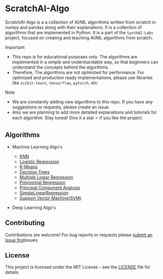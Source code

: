 # ScratchAI-Algo

ScratchAI-Algo is a a collection of AI/ML algorithms written from scratch in numpy and pandas along with their explanations. It is a collection of algorithms that are implemented in Python. It is a part of the `SynthAI-Labs` project, focused on creating and teaching AI/ML algorithms from scratch.

> [!IMPORTANT]
>
> - This repo is for educational purposes only. The algorithms are implemented in a simple and understandable way, so that beginners can understand the concepts behind the algorithms.
> - Therefore, The algorithms are not optimized for performance. For optimized and production ready implementations, please use libraries like `scikit-learn`, `tensorflow`, `pytorch`, etc.

> [!NOTE]
>
> - We are constantly adding new algorithms to this repo. If you have any suggestions or requests, please create an issue.
> - Also we are planning to add more detailed explanations and tutorials for each algorithm. Stay tuned! Give it a star :star: if you like the project.

## Algorithms

- Machine Learning Algo's

  - [KNN](https://github.com/Himasnhu-AT/ScratchML-Algo/tree/main/ML-Algo/KNN)
  - [Logistic Regression](https://github.com/Himasnhu-AT/ScratchML-Algo/tree/main/ML-Algo/LogisticRegression)
  - [K-Means](https://github.com/Himasnhu-AT/ScratchML-Algo/tree/main/ML-Algo/K-Means)
  - [Decision Trees](https://github.com/Himasnhu-AT/ScratchML-Algo/tree/main/ML-Algo/Decision_Trees)
  - [Multiple Linear Regression](https://github.com/Himasnhu-AT/ScratchML-Algo/tree/main/ML-Algo/Decision_Trees)
  - [Polynomial Regression](https://github.com/Himasnhu-AT/ScratchML-Algo/tree/main/ML-Algo/Polynomial_Regression)
  - [Principal Component Analysis](https://github.com/Himasnhu-AT/ScratchML-Algo/tree/main/ML-Algo/Principal_Component_Analysis)
  - [SimpleLinearRegression](https://github.com/Himasnhu-AT/ScratchML-Algo/tree/main/ML-Algo/SimpleLinearRegression)
  - [Support Vector Machine(SVM)](https://github.com/Himasnhu-AT/ScratchML-Algo/tree/main/ML-Algo/svm_algorithm)

- Deep Learning Algo's

## Contributing

Contributions are welcome! For bug reports or requests please [submit an issue first](https://github.com/Himasnhu-AT/ScratchML-Algo/)issues

## License

This project is licensed under the MIT License - see the [LICENSE](LICENSE) file for details
